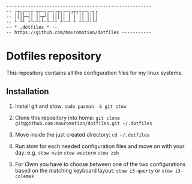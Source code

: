 ```
------------------------------------------------------
-- ┌┬┐┌─┐┬ ┬┬─┐┌─┐┌┬┐┌─┐┌┬┐┬┌─┐┌┐┌
-- │││├─┤│ │├┬┘│ │││││ │ │ ││ ││││
-- ┴ ┴┴ ┴└─┘┴└─└─┘┴ ┴└─┘ ┴ ┴└─┘┘└┘
-- * .dotfiles * --
-- https://github.com/mauromotion/dotfiles -----------
```

# Dotfiles repository

This repository contains all the configuration files for my linux systems.

## Installation

1. Install git and stow:
   `sudo pacman -S git stow`

2. Clone this repository into home:
   `git clone git@github.com:mauromotion/dotfiles.git ~/.dotfiles`

3. Move inside the just created directory:
   `cd ~/.dotfiles`

4. Run stow for each needed configuration files and move on with your day:
   e.g. `stow nvim` `stow wezterm` `stow zsh`

5. For i3wm you have to choose between one of the two configurations based on the matching keyboard layout:
   `stow i3-qwerty` or `stow i3-colemak`
